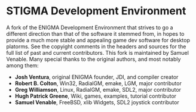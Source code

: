 # STIGMA Development Environment

A fork of the ENIGMA Development Environment that strives to go a different direction than that of the software it stemmed from, in hopes to provide a much more stable and appealing game dev software for desktop platorms. See the copyight comments in the headers and sources for the full list of past and current contributors. This fork is maintained by Samuel Venable. Many special thanks to the original authors, and most notably among them:

- **Josh Ventura**, original ENIGMA founder, JDI, and compiler creator
- **Robert B. Colton**, Win32, RadialGM, emake, LGM, major contributor
- **Greg Williamson**, Linux, RadialGM, emake, SDL2, major contributor
- **Hugh Patrick Greene**, Wiki, games, examples, tutorial contributor
- **Samuel Venable**, FreeBSD, xlib Widgets, SDL2 joystick contributor

